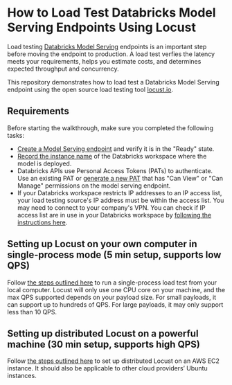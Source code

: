 # How to Load Test Databricks Model Serving Endpoints Using Locust

Load testing [Databricks Model Serving](https://docs.databricks.com/machine-learning/model-serving/index.html) endpoints is an important step before moving the endpoint to production. A load test verfies the latency meets your requirements, helps you estimate costs, and determines expected throughput and concurrency. 

This repository demonstrates how to load test a Databricks Model Serving endpoint using the open source load testing tool [locust.io](https://locust.io/).

## Requirements

Before starting the walkthrough, make sure you completed the following tasks:

- [Create a Model Serving endpoint](https://docs.databricks.com/machine-learning/model-serving/create-manage-serving-endpoints.html#ui-workflow) and verify it is in the "Ready" state.
- [Record the instance name](https://docs.databricks.com/workspace/workspace-details.html#workspace-instance-names-urls-and-ids) of the Databricks workspace where the model is deployed.
- Databricks APIs use Personal Access Tokens (PATs) to authenticate. Use an existing PAT or [generate a new PAT](https://docs.databricks.com/dev-tools/auth.html#personal-access-tokens-for-users) that has "Can View" or "Can Manage" permissions on the model serving endpoint. 
- If your Databricks workspace restricts IP addresses to an IP access list, your load testing source's IP address must be within the access list. You may need to connect to your company's VPN. You can check if IP access list are in use in your Databricks workspace by [following the instructions here](https://docs.databricks.com/security/network/ip-access-list.html#check-if-your-workspace-has-the-ip-access-list-feature-enabled).

## Setting up Locust on your own computer in single-process mode (5 min setup, supports low QPS)

Follow [the steps outlined here](/local-load-test/README.md) to run a single-process load test from your local computer. Locust will only use one CPU core on your machine, and the max QPS supported depends on your payload size. For small payloads, it can support up to hundreds of QPS. For large payloads, it may only support less than 10 QPS.


## Setting up distributed Locust on a powerful machine (30 min setup, supports high QPS)
Follow [the steps outlined here](/distributed-load-test/README.md) to set up distributed Locust on an AWS EC2 instance. It should also be applicable to other cloud providers’ Ubuntu instances.